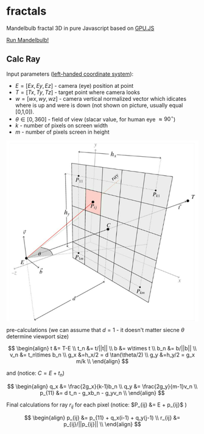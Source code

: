 # fractals
Mandelbulb fractal 3D in pure Javascript based on [GPU.JS](https://github.com/gpujs/gpu.js)

[Run Mandelbulb!](https://kamil-kielczewski.github.io/fractals/mandelbulb.html)

## Calc Ray

Input parameters ([left-handed coordinate system](https://en.wikipedia.org/wiki/Cartesian_coordinate_system#In_three_dimensions)): 
* $E = [Ex,Ey,Ez]$ - camera (eye) position at point 
* $T= [Tx,Ty,Tz]$ - target point where camera looks  
* $w=[wx,wy,wz]$ - camera vertical normalized vector which idicates where is up and were is down (not shown on picture, usually equal [0,1,0]). 
* $\theta \in [0,360]$ - field of view (slacar value, for human eye $\approx 90^\circ$)
* $k$ - number of pixels on screen width 
* $m$ - number of pixels screen in height 

<p align="center"><img src="/tex/raysMatrix.png" align=middle /></p>

pre-calculations (we can assume that $d=1$ - it doesn't matter siecne $\theta$ determine viewport size)

$$
\begin{align}
t &= T-E \\
t_n &= t/||t|| \\
b &= w\times t \\
b_n &= b/||b|| \\
v_n &= t_n\times b_n \\
g_x &=h_x/2 = d \tan(\theta/2) \\
g_y &=h_y/2 = g_x m/k \\
\end{align}
$$

and (notice: $C=E+t_n$)

$$
\begin{align}
q_x &= \frac{2g_x}{k-1}b_n \\ 
q_y &= \frac{2g_y}{m-1}v_n \\ 
p_{11} &= d t_n - g_xb_n -  g_yv_n \\
\end{align}
$$

Final calculations for ray $r_{ij}$ for each pixel (notice: $P_{ij} &= E + p_{ij}$ )

$$
\begin{align}
p_{ij} &= p_{11} + q_x(i-1) + q_y(j-1) \\
r_{ij} &= p_{ij}/||p_{ij}|| \\
\end{align}
$$





